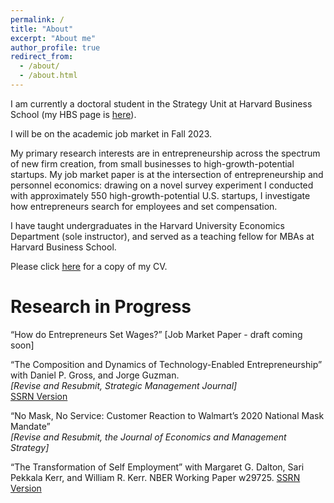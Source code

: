 ```yaml
---
permalink: /
title: "About"
excerpt: "About me"
author_profile: true
redirect_from: 
  - /about/
  - /about.html
---
```


I am currently a doctoral student in the Strategy Unit at Harvard Business School (my HBS page is [here](https://www.hbs.edu/faculty/Pages/profile.aspx?facId=1068346)). 

I will be on the academic job market in Fall 2023.

My primary research interests are in entrepreneurship across the spectrum of new firm creation, from small businesses to high-growth-potential startups. My job market paper is at the intersection of entrepreneurship and personnel economics: drawing on a novel survey experiment I conducted with approximately 550 high-growth-potential U.S. startups, I investigate how entrepreneurs search for employees and set compensation. 

I have taught undergraduates in the Harvard University Economics Department (sole instructor), and served as a teaching fellow for MBAs at Harvard Business School.

Please click [here](/files/Colaiacovo_CV_jul28.pdf) for a copy of my CV. 


Research in Progress
======

“How do Entrepreneurs Set Wages?” [Job Market Paper - draft coming soon]

“The Composition and Dynamics of Technology-Enabled Entrepreneurship” with Daniel P. Gross, and Jorge Guzman.\
*[Revise and Resubmit, Strategic Management Journal]*\
[SSRN Version](https://papers.ssrn.com/sol3/papers.cfm?abstract_id=4383445)

“No Mask, No Service: Customer Reaction to Walmart’s 2020 National Mask Mandate”\
*[Revise and Resubmit, the Journal of Economics and Management Strategy]*

“The Transformation of Self Employment” with Margaret G. Dalton, Sari Pekkala Kerr, and William R. Kerr.
NBER Working Paper w29725. [SSRN Version](https://papers.ssrn.com/sol3/papers.cfm?abstract_id=4028341)
